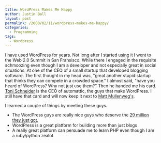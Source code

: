 ```yaml
---
title: WordPress Makes Me Happy
author: Justin Ball
layout: post
permalink: /2008/02/11/wordpress-makes-me-happy/
categories:
  - Programming
tags:
  - Wordpress
---
```


I have used WordPress for years. Not long after I started using it I went to the Web 2.0 Summit in San Fransisco. While there I engaged in the requisite schmoozing even though I am a developer and not especially great in social situations. At one of the CEO of a small startup that developed blogging software. The first thought in my head was, "great another stupid startup that thinks they can compete in a crowded space." I almost said, "have you heard of WordPress? Why not just use them?" Then he handed me his card. [Toni Schneider][1] is the CEO of automattic, the guys that make WordPress. I still have that card and will now keep it next to [Matt Mullenweg's][2].

 [1]: http://toni.schneidersf.com/
 [2]: http://ma.tt/

I learned a couple of things by meeting these guys.

*   The WordPress guys are really nice guys who deserve the [29 million they just got.][3]
*   WordPress is a great platform for building more than just blogs
*   A really great platform can persuade me to learn PHP even though I am a ruby/python zealot.

 [3]: http://mashable.com/2008/01/22/automattic-funded/